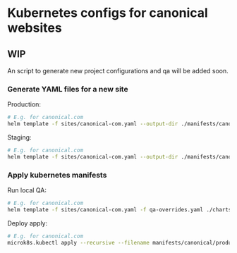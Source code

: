 # Kubernetes configs for canonical websites

## WIP

An script to generate new project configurations and qa will be added soon.

### Generate YAML files for a new site

Production:

``` bash
# E.g. for canonical.com
helm template -f sites/canonical-com.yaml --output-dir ./manifests/canonical ./charts/production
```

Staging:
``` bash
# E.g. for canonical.com
helm template -f sites/canonical-com.yaml --output-dir ./manifests/canonical ./charts/staging
```

### Apply kubernetes manifests

Run local QA:
``` bash
# E.g. for canonical.com
helm template -f sites/canonical-com.yaml -f qa-overrides.yaml ./charts/production | microk8s.kubectl apply -f -
```

Deploy apply:
``` bash
# E.g. for canonical.com
microk8s.kubectl apply --recursive --filename manifests/canonical/production
```

